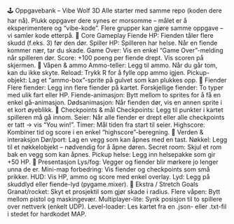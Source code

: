 :joystick: Oppgavebank – Vibe Wolf 3D
 Alle starter med samme repo (koden dere har nå).
 Plukk oppgaver dere synes er morsomme – målet er å eksperimentere og “vibe-kode”.
 Flere grupper kan gjøre samme oppgave – vi samler kode etterpå.
:dart: Core Gameplay
 Fiende HP: Fienden tåler flere skudd (f.eks. 3) før den dør.
 Spiller HP: Spilleren har helse. Når en fiende kommer nær, tar du skade.
 Game Over: Vis en enkel “Game Over”-melding når spilleren dør.
 Score: +100 poeng per fiende drept. Vis scoren på skjermen.
:gun: Våpen & ammo
 Ammo-teller: Legg til ammo. Når du går tom, kan du ikke skyte.
 Reload: Trykk R for å fylle opp ammo igjen.
 Pickup-objekt: Lag et “ammo-box”-sprite på gulvet som kan plukkes opp.
:japanese_ogre: Fiender
 Flere fiender: Legg inn flere fiender på kartet.
 Forskjellige fiender: To typer med ulik fart eller HP.
 Fiende-animasjon: Bytt mellom to sprites for å få en enkel gå-animasjon.
 Dødsanimasjon: Når fienden dør, vis en annen sprite i et kort øyeblikk.
:checkered_flag: Checkpoints & mål
 Checkpoints: Legg til punkter i kartet spilleren må gå innom.
 Seier: Når alle fiender er drept eller alle checkpoints er tatt → vis “You win!”.
 Timer: Mål tiden fra start til seier.
 Highscore: Kombiner tid og score i en enkel “highscore”-beregning.
:compass: Verden & interaksjon
 Dør/port: Lag en vegg som kan åpnes med en tast.
 Nøkkel: Legg til et nøkkelobjekt – nødvendig for å åpne døren.
 Secret room: Skjul et rom bak en vegg som kan åpnes.
 Pickup helse: Legg inn helsepakke som gir +50 HP.
:art: Presentasjon
 Lys/fog: Vegger og fiender blir mørkere jo lenger unna de er.
 Mini-map forbedring: Vis fiender og checkpoints som små prikker.
 HUD: Vis HP, ammo og score med enkel overlay.
 Lyd: Legg på skuddlyd eller fiende-lyd (pygame.mixer).
:rocket: Ekstra / Stretch Goals
 Granat/rocket: Skyt et prosjektil som gjør skade i radius.
 Flere våpen: Bytt mellom pistol og maskingevær.
 Multiplayer-lite: Synk posisjon til to spillere over nettverk (enkelt UDP).
 Level-loader: Les kartet fra en .json- eller .txt-fil i stedet for hardkodet MAP.
